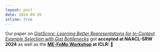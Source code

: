 ```yaml
---
layout: post
date: 2024-04-26
inline: true
---
```


Our paper on *[GistScore: Learning Better Representations for In-Context Example Selection with Gist Bottlenecks](https://arxiv.org/abs/2311.09606)* got **accepted at NAACL-SRW 2024** as well as the **[ME-FoMo Workshop](https://sites.google.com/view/me-fomo2024/home?authuser=0) at ICLR**! 🎉
